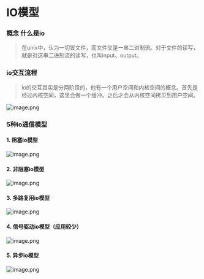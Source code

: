 #  IO模型

### 概念 什么是io

> 在unix中，认为一切皆文件，而文件又是一串二进制流。对于文件的读写，就是对这串二进制流的读写，也叫input、output。


### io交互流程

> io的交互其实是分两阶段的，他有一个用户空间和内核空间的概念。首先是经过内核空间，这里会做一个缓冲。之后才会从内核空间拷贝到用户空间。

![image.png](https://cdn.nlark.com/yuque/0/2021/png/454950/1635932159714-e754504b-d141-4747-bcfb-88a59d9f8e7e.png#clientId=ua15b185c-acde-4&from=paste&height=886&id=u26de5024&name=image.png&originHeight=886&originWidth=921&originalType=binary&ratio=1&size=280780&status=done&style=none&taskId=ud49dafe3-db9d-4058-ad4c-d50973a2218&width=921)
### 5种io通信模型

#### 1. 阻塞io模型

![image.png](https://cdn.nlark.com/yuque/0/2021/png/454950/1635932444605-cee56ade-0eee-4023-8fb8-3e111f22d8f7.png#clientId=ua15b185c-acde-4&from=paste&height=803&id=u763855eb&name=image.png&originHeight=803&originWidth=978&originalType=binary&ratio=1&size=188986&status=done&style=none&taskId=u9d773935-99ae-4acf-967a-11514ce2c61&width=978)

#### 2. 非阻塞io模型
![image.png](https://cdn.nlark.com/yuque/0/2021/png/454950/1635932647269-3a34609d-af3c-47ad-a0f4-a53fa1792e95.png#clientId=ua15b185c-acde-4&from=paste&height=867&id=ue135ea2b&name=image.png&originHeight=867&originWidth=891&originalType=binary&ratio=1&size=228268&status=done&style=none&taskId=ud683f2e9-7df1-4eab-ba97-8b0d90ba7f7&width=891)

#### 3. 多路复用io模型
![image.png](https://cdn.nlark.com/yuque/0/2021/png/454950/1635933350829-792809e2-aeb1-4847-844d-0efc6cf68844.png#clientId=ua15b185c-acde-4&from=paste&height=879&id=u2eab3431&name=image.png&originHeight=879&originWidth=834&originalType=binary&ratio=1&size=273407&status=done&style=none&taskId=u2a493dfb-c930-4a88-b160-568971b9e11&width=834)

#### 4. 信号驱动io模型（应用较少）
![image.png](https://cdn.nlark.com/yuque/0/2021/png/454950/1635933625732-cdb3c343-ea32-488d-9703-eab23f6e3886.png#clientId=ua15b185c-acde-4&from=paste&height=636&id=uca0e832b&name=image.png&originHeight=636&originWidth=824&originalType=binary&ratio=1&size=176332&status=done&style=none&taskId=ub46f054b-002b-47af-b067-c9fab6a39f2&width=824)

#### 5. 异步io模型
![image.png](https://cdn.nlark.com/yuque/0/2021/png/454950/1635934815628-cf50bf3a-670d-4736-87dc-989981a92860.png#clientId=ua15b185c-acde-4&from=paste&height=828&id=ubc854aec&name=image.png&originHeight=828&originWidth=819&originalType=binary&ratio=1&size=217981&status=done&style=none&taskId=uec8b4263-4552-42f5-8861-b911a848f1e&width=819)


